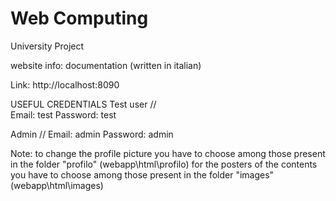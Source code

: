 # Web Computing
University Project

website info: documentation (written in italian)

Link: http://localhost:8090

USEFUL CREDENTIALS
Test user //  
Email: test
Password: test

Admin // 
Email: admin
Password: admin

Note: to change the profile picture you have to choose among those present in the folder "profilo" (webapp\html\profilo)
     for the posters of the contents you have to choose among those present in the folder "images" (webapp\html\images)
